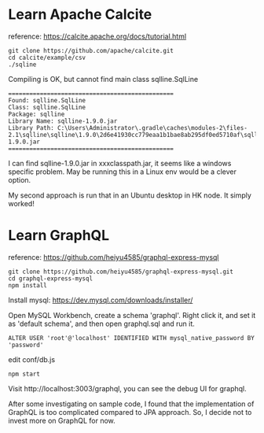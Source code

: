 # Learn Apache Calcite
reference: https://calcite.apache.org/docs/tutorial.html

```shell
git clone https://github.com/apache/calcite.git
cd calcite/example/csv
./sqline
```
Compiling is OK, but cannot find main class sqlline.SqlLine

```textfile
===============================================
Found: sqlline.SqlLine
Class: sqlline.SqlLine
Package: sqlline
Library Name: sqlline-1.9.0.jar
Library Path: C:\Users\Administrator\.gradle\caches\modules-2\files-2.1\sqlline\sqlline\1.9.0\2d6e41930cc779eaa1b1bae8ab295df0ed5710af\sqlline-1.9.0.jar
===============================================
```

I can find sqlline-1.9.0.jar in xxxclasspath.jar, it seems like a windows specific problem.
May be running this in a Linux env would be a clever option.

My second approach is run that in an Ubuntu desktop in HK node.
It simply worked!

# Learn GraphQL
reference: https://github.com/heiyu4585/graphql-express-mysql
```shell
git clone https://github.com/heiyu4585/graphql-express-mysql.git
cd graphql-express-mysql
npm install
```

Install mysql:
https://dev.mysql.com/downloads/installer/

Open MySQL Workbench, create a schema 'graphql'.
Right click it, and set it as 'default schema', and then open graphql.sql and run it.

```textfile
ALTER USER 'root'@'localhost' IDENTIFIED WITH mysql_native_password BY 'password'
```

edit conf/db.js
```shell
npm start
```

Visit http://localhost:3003/graphql, you can see the debug UI for graphql.

After some investigating on sample code, I found that the implementation of GraphQL is too complicated compared to JPA approach.  So, I decide not to invest more on GraphQL for now.

